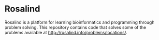 # Rosalind

Rosalind is a platform for learning bioinformatics and programming through problem solving. This repository contains code that solves some of the problems available at <http://rosalind.info/problems/locations/>.


